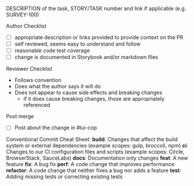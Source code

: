 DESCRIPTION of the task, STORY/TASK number and link if applicable (e.g. SURVEY-100)

Author Checklist

- [ ] appropriate description or links provided to provide context on the PR
- [ ] self reviewed, seems easy to understand and follow
- [ ] reasonable code test coverage
- [ ] change is documented in Storybook and/or markdown files

Reviewer Checklist

- Follows convention
- Does what the author says it will do
- Does not appear to cause side effects and breaking changes
  - if it does cause breaking changes, those are appropriately referenced

Post merge

- [ ] Post about the change in #lui-cop

Conventional Commit Cheat Sheet:
**build**: Changes that affect the build system or external dependencies (example scopes: gulp, broccoli, npm)
**ci**: Changes to our CI configuration files and scripts (example scopes: Circle, BrowserStack, SauceLabs)
**docs**: Documentation only changes
**feat**: A new feature
**fix**: A bug fix
**perf**: A code change that improves performance
**refactor**: A code change that neither fixes a bug nor adds a feature
**test**: Adding missing tests or correcting existing tests
